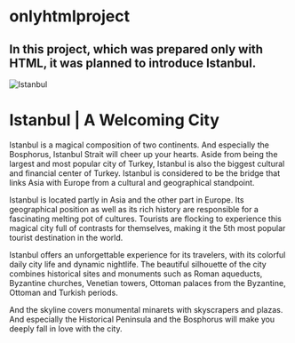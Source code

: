 # onlyhtmlproject

## In this project, which was prepared only with HTML, it was planned to introduce Istanbul.

![Istanbul](https://media.cntraveler.com/photos/5c2140fbe223c55afc3e41c7/16:9/w_640,c_limit/Galata_Istanbul_GettyImages-979437472.jpg)

# Istanbul | A Welcoming City

Istanbul is a magical composition of two continents. And especially the Bosphorus, Istanbul Strait will cheer up your hearts. Aside from being the largest and most popular city of Turkey, Istanbul is also the biggest cultural and financial center of Turkey. Istanbul is considered to be the bridge that links Asia with Europe from a cultural and geographical standpoint.

Istanbul is located partly in Asia and the other part in Europe. Its geographical position as well as its rich history are responsible for a fascinating melting pot of cultures. Tourists are flocking to experience this magical city full of contrasts for themselves, making it the 5th most popular tourist destination in the world.

Istanbul offers an unforgettable experience for its travelers, with its colorful daily city life and dynamic nightlife. The beautiful silhouette of the city combines historical sites and monuments such as Roman aqueducts, Byzantine churches, Venetian towers, Ottoman palaces from the Byzantine, Ottoman and Turkish periods.

And the skyline covers monumental minarets with skyscrapers and plazas. And especially the Historical Peninsula and the Bosphorus will make you deeply fall in love with the city.
